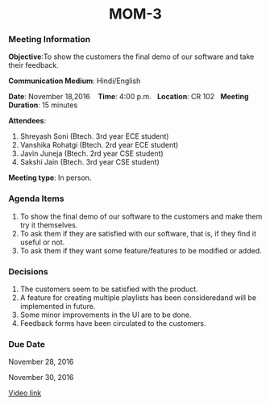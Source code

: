 

<div align=center>
<h1>MOM-3</h1>
</div>


### Meeting Information

**Objective**:To show the customers the final demo of our software and take their feedback.

**Communication Medium**: Hindi/English

**Date**: November 18,2016 &nbsp;&nbsp; **Time**: 4:00 p.m.&nbsp;&nbsp; **Location**: CR 102&nbsp;&nbsp; **Meeting Duration**: 15 minutes



**Attendees**: 
1. Shreyash Soni (Btech. 3rd year ECE student)
2. Vanshika Rohatgi (Btech. 2rd year ECE student)
3. Javin Juneja (Btech. 2rd year CSE student)
4. Sakshi Jain (Btech. 3rd year CSE student)



**Meeting type**: In person.





### Agenda Items
1. To show the final demo of our software to the customers and make them try it themselves.
2. To ask them if they are satisfied with our software, that is, if they find it useful or not.
3. To ask them if they want some feature/features to be modified or added.






### Decisions
1. The customers seem to be satisfied with the product.
2. A feature for creating multiple playlists has been consideredand will be implemented in future.
3. Some minor improvements in the UI are to be done.
4. Feedback forms have been circulated to the customers.




### Due Date

November 28, 2016

November 30, 2016

[Video link](https://www.youtube.com/watch?v=w1EEVP3My2E)
